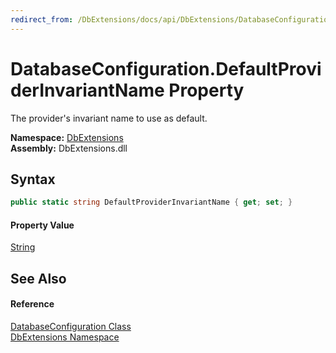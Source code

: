 ```yaml
---
redirect_from: /DbExtensions/docs/api/DbExtensions/DatabaseConfiguration/DefaultProviderInvariantName.html
---
```


DatabaseConfiguration.DefaultProviderInvariantName Property
===========================================================
The provider's invariant name to use as default.
  
**Namespace:** [DbExtensions][1]  
**Assembly:** DbExtensions.dll

Syntax
------

```csharp
public static string DefaultProviderInvariantName { get; set; }
```

#### Property Value
[String][2]

See Also
--------

#### Reference
[DatabaseConfiguration Class][3]  
[DbExtensions Namespace][1]  

[1]: ../README.md
[2]: https://learn.microsoft.com/dotnet/api/system.string
[3]: README.md